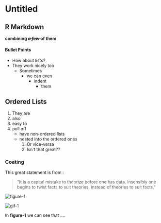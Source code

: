 Untitled
================

R Markdown
----------

**combining <del>*a few* </del> of them**

#### Bullet Points

-   How about lists?
-   They work nicely too
    -   Sometimes
        -   we can even
            -   indent
                -   them

Ordered Lists
-------------

1.  They are
2.  also
3.  easy to
4.  pull off
    -   have non-ordered lists
    -   nested into the ordered ones
        1.  Or vice-versa
        2.  Isn't that great??

### Coating

This great statement is from :

> "It is a capital mistake to theorize before one has data. Insensibly one begins to twist facts to suit theories, instead of theories to suit facts."

![figure-1](https://imgs.xkcd.com/comics/stove_ownership.png "Although maybe it's just a phase, like freshman year of college when I realized I could just buy frosting in a can.")

![**gif-1**](https://i.imgur.com/zNssDtS.gif)

In **figure-1** we can see that ....
